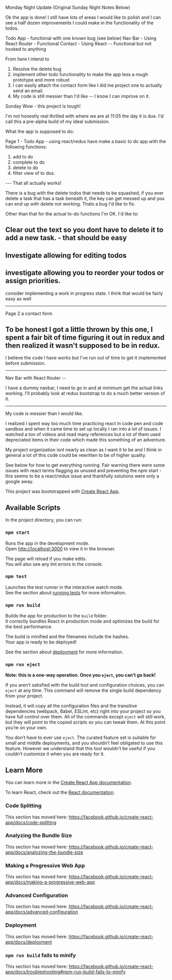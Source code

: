 


Monday Night Update (Original Sunday Night Notes Below)

Ok the app is done! I still have lots of areas I would like to polish and I can see a half dozen improvements I could make in the functionality of the todos.

Todo App - functional with one known bug (see below)
Nav Bar - Using React Router - Functional 
Contact - Using React -- Functional but not hooked to anything

From here I intend to
1) Resolve the delete bug
2) implement other todo functionality to make the app less a rough prototype and more robust
3) I can easily attach the contact form like I did ine project one to actually send an email.
4) My code is still messier than I'd like -- I know I can improve on it.


Sunday
Wow - this project is tough!

I'm not honestly real thrilled with where we are at 11:05 the day it is due. I'd call this a pre-alpha build of my ideal submission.

What the app is supposed to do:

Page 1 - Todo App - using react/redux have make a basic to do app with the following functions:
1) add to do
2) complete to do
3) delete to do
4) filter view of to dos.

--- That all actually works!

There is a bug with the delete todos that needs to be squashed, if you ever delete a task that has a task beneath it, the key can get messed up and you can end up with delete not working. Thats a bug I'd like to fix.

Other than that for the actual to-do functions I'm OK. I'd like to:

Clear out the text so you dont have to delete it to add a new task. - that should be easy
-
Investigate allowing for editing todos
-
investigate allowing you to reorder your todos or assign priorities.
-
consider implementing a work in progress state. I think that would be fairly easy as well

-----------------------

Page 2 a contact form 

To be honest I got a little thrown by this one, I spent a fair bit of time figuring it out in redux and then realized it wasn't supposed to be in redux.
-
I believe the code I have works but I've run out of time to get it implemented before submission.

-----------------------

Nav Bar with React Router -- 

I have a dummy navbar, I need to go in and at minimum get the actual links working. I'll probably look at redux bootstrap to do a much better version of it.

-----------------

My code is messier than I would like.

I realized I spent way too much time practicing react in code pen and code sandbox and when it came time to set up locally I ran into a lot of issues. I watched a ton of videos and read many references but a lot of them used depreciated items in their code which made this something of an adventure.

My project organization isnt nearly as clean as I want it to be and I think in general a lot of this code could be rewritten to be of higher quality.


See below for how to get everything running. Fair warning there were some issues with react terms flagging as unused and preventing the npm start - this seems to be a react/redux issue and thankfully solutions were only a google away.



This project was bootstrapped with [Create React App](https://github.com/facebook/create-react-app).

## Available Scripts

In the project directory, you can run:

### `npm start`

Runs the app in the development mode.<br />
Open [http://localhost:3000](http://localhost:3000) to view it in the browser.

The page will reload if you make edits.<br />
You will also see any lint errors in the console.

### `npm test`

Launches the test runner in the interactive watch mode.<br />
See the section about [running tests](https://facebook.github.io/create-react-app/docs/running-tests) for more information.

### `npm run build`

Builds the app for production to the `build` folder.<br />
It correctly bundles React in production mode and optimizes the build for the best performance.

The build is minified and the filenames include the hashes.<br />
Your app is ready to be deployed!

See the section about [deployment](https://facebook.github.io/create-react-app/docs/deployment) for more information.

### `npm run eject`

**Note: this is a one-way operation. Once you `eject`, you can’t go back!**

If you aren’t satisfied with the build tool and configuration choices, you can `eject` at any time. This command will remove the single build dependency from your project.

Instead, it will copy all the configuration files and the transitive dependencies (webpack, Babel, ESLint, etc) right into your project so you have full control over them. All of the commands except `eject` will still work, but they will point to the copied scripts so you can tweak them. At this point you’re on your own.

You don’t have to ever use `eject`. The curated feature set is suitable for small and middle deployments, and you shouldn’t feel obligated to use this feature. However we understand that this tool wouldn’t be useful if you couldn’t customize it when you are ready for it.

## Learn More

You can learn more in the [Create React App documentation](https://facebook.github.io/create-react-app/docs/getting-started).

To learn React, check out the [React documentation](https://reactjs.org/).

### Code Splitting

This section has moved here: https://facebook.github.io/create-react-app/docs/code-splitting

### Analyzing the Bundle Size

This section has moved here: https://facebook.github.io/create-react-app/docs/analyzing-the-bundle-size

### Making a Progressive Web App

This section has moved here: https://facebook.github.io/create-react-app/docs/making-a-progressive-web-app

### Advanced Configuration

This section has moved here: https://facebook.github.io/create-react-app/docs/advanced-configuration

### Deployment

This section has moved here: https://facebook.github.io/create-react-app/docs/deployment

### `npm run build` fails to minify

This section has moved here: https://facebook.github.io/create-react-app/docs/troubleshooting#npm-run-build-fails-to-minify
